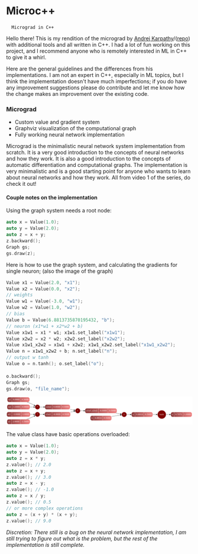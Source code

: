 # Microc++
      Micrograd in C++ 

Hello there! This is my rendition of the micrograd by [Andrej Karpathy](https://www.youtube.com/watch?v=VMj-3S1tku0)/([repo](https://github.com/karpathy/micrograd)) with additional tools and all written in C++. I had a lot of fun working on this project, and I recommend anyone who is remotely interested in ML in C++ to give it a whirl.

Here are the general guidelines and the differences from his implementations. I am not an expert in C++, especially in ML topics, but I think the implementation doesn't have much imperfections; if you do have any improvement suggestions please do contribute and let me know how the change makes an improvement over the existing code.

### Micrograd
- Custom value and gradient system
- Graphviz visualization of the computational graph
- Fully working neural network implementation

Micrograd is the minimalistic neural network system implementation from scratch. It is a very good introduction to the concepts of neural networks and how they work. It is also a good introduction to the concepts of automatic differentiation and computational graphs. The implementation is very minimalistic and is a good starting point for anyone who wants to learn about neural networks and how they work. All from video 1 of the series, do check it out!

#### Couple notes on the implementation
Using the graph system needs a root node:

```cpp
auto x = Value(1.0);
auto y = Value(2.0);
auto z = x + y;
z.backward();
Graph gs;
gs.draw(z);
```

Here is how to use the graph system, and calculating the gradients for single neuron; (also the image of the graph)

```cpp
Value x1 = Value(2.0, "x1");
Value x2 = Value(0.0, "x2");
// weights
Value w1 = Value(-3.0, "w1");
Value w2 = Value(1.0, "w2");
// bias
Value b = Value(6.8813735870195432, "b");
// neuron (x1*w1 + x2*w2 + b)
Value x1w1 = x1 * w1; x1w1.set_label("x1w1");
Value x2w2 = x2 * w2; x2w2.set_label("x2w2");
Value x1w1_x2w2 = x1w1 + x2w2; x1w1_x2w2.set_label("x1w1_x2w2");
Value n = x1w1_x2w2 + b; n.set_label("n");
// output w tanh
Value o = n.tanh(); o.set_label("o");

o.backward();
Graph gs;
gs.draw(o, "file_name");
```

![Graphviz visualization of the computational graph](micrograd/graph_single_neuron.png)

The value class have basic operations overloaded:

```cpp
auto x = Value(1.0);
auto y = Value(2.0);
auto z = x * y;
z.value(); // 2.0
auto z = x + y;
z.value(); // 3.0
auto z = x - y;
z.value(); // -1.0
auto z = x / y;
z.value(); // 0.5
// or more complex operations
auto z = (x + y) * (x + y);
z.value(); // 9.0
```

*Discretion: There still is a bug on the neural network implementation, I am still trying to figure out what is the problem, but the rest of the implementation is still complete.*